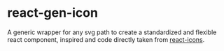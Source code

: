 # react-gen-icon
A generic wrapper for any svg path to create a standardized and flexible react component, inspired and code directly taken from [react-icons](https://github.com/react-icons/react-icons).
